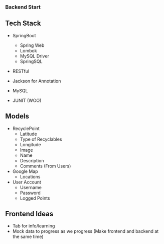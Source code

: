 ### Backend Start


## Tech Stack

- SpringBoot
  - Spring Web
  - Lombok
  - MySQL Driver
  - SpringSQL
- RESTful

- Jackson for Annotation
- MySQL
- JUNIT (WOO)

## Models

- RecyclePoint
  - Latitude
  - Type of Recyclables
  - Longitude
  - Image
  - Name
  - Description
  - Comments (From Users)
- Google Map
  - Locations
- User Account
  - Username
  - Password
  - Logged Points
  

## Frontend Ideas
- Tab for info/learning
- Mock data to progress as we progress (Make frontend and backend at the same time)
